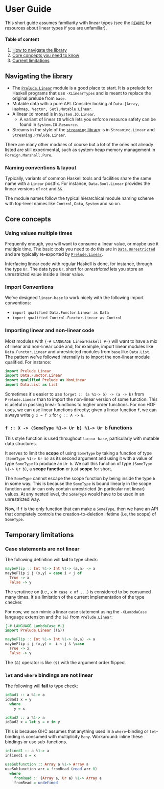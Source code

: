 # User Guide

This short guide assumes
familiarity with linear types (see the [`README`] for resources about linear types
if you are unfamiliar).

#### Table of content

  1. [How to navigate the library](#navigating-the-library)
  2. [Core concepts you need to know](#core-concepts)
  3. [Current limitations](#temporary-limitations)

## Navigating the library

 * The [`Prelude.Linear`] module is a good place to start. It is a prelude for
 Haskell programs that use `-XLinearTypes` and is meant to replace the original
 prelude from `base`.
 * Mutable data with a pure API.
   Consider looking at `Data.{Array, Hashmap, Vector, Set}.Mutable.Linear`.
 * A linear `IO` monad is in `System.IO.Linear`.
   * A variant of linear `IO` which lets you enforce resource safety
     can be found in `System.IO.Resource`.
 * Streams in the style of the [`streaming`
   library](https://hackage.haskell.org/package/streaming) is in
   `Streaming.Linear` and `Streaming.Prelude.Linear`.

There are many other modules of course but a lot of the ones not already listed
are still experimental, such as system-heap memory management in `Foreign.Marshall.Pure`.

### Naming conventions & layout

Typically, variants of common Haskell tools and facilities
share the same name with a `Linear` postfix. For instance,
`Data.Bool.Linear` provides the linear versions of `not`
and `&&`.

The module names follow the typical hierarchical module
naming scheme with top-level names like `Control`, `Data`, `System`
and so on.


## Core concepts

### Using values multiple times

Frequently enough, you will want to consume a linear value, or maybe
use it multiple time. The basic tools you need to do this are in
[`Data.Unrestricted`] and are typically re-exported by
[`Prelude.Linear`].

Interfacing linear code with regular Haskell is done, for instance, through the type `Ur`.
The data type `Ur`, short for _unrestricted_ lets you store an
unrestricted value inside a linear value.

### Import Conventions

We've designed `linear-base` to work nicely with the following import conventions:

- `import qualified Data.Functor.Linear as Data`
- `import qualified Control.Functor.Linear as Control`

### Importing linear and non-linear code

Most modules with `{-# LANGUAGE LinearHaskell #-}` will want to have a mix of
linear and non-linear code and, for example, import linear modules like
`Data.Functor.Linear` and unrestricted modules from `base` like `Data.List`.
The pattern we've followed internally is to import the non-linear module
qualified. For instance:

```haskell
import Prelude.Linear
import Data.Functor.Linear
import qualified Prelude as NonLinear
import Data.List as List
```

Sometimes it's easier to use `forget :: (a %1-> b) -> (a -> b)` from
`Prelude.Linear` than to import the non-linear version of some function.
This is useful in passing linear functions to higher order functions.
For non HOF uses, we can use linear functions directly; given a linear function
`f`, we can always write `g x = f x` for `g :: A -> B`.


### `f :: X -> (SomeType %1-> Ur b) %1-> Ur b` functions

This style function is used throughout `linear-base`, particularly
with mutable data structures.

It serves to limit the **scope** of using `SomeType` by taking
a function of type `(SomeType %1-> Ur b)`
as its second argument and using it with a value of type `SomeType` to
produce an `Ur b`. We call this function of type `(SomeType %1-> Ur b)`,
a **scope function** or just **scope** for short.

The `SomeType` cannot escape the scope function by being inside the type `b`
in some way. This is because the `SomeType` is bound linearly in the scope
function and `Ur` can only contain unrestricted (in particular not linear)
values. At any nested level, the `SomeType` would have to be used in an
unrestricted way.

Now, if `f` is the only function that can make a `SomeType`,
then we have an API that completely controls the creation-to-deletion
lifetime (i.e, the scope) of `SomeType`.


## Temporary limitations

### Case statements are not linear

The following definition will **fail** to type check:

```haskell
maybeFlip :: Int %1-> Int %1-> (a,a) -> a
maybeFlip i j (x,y) = case i < j of
  True -> x
  False -> y
```

The scrutinee on (i.e., `x` in `case x of ...`) is considered to be
consumed many times. It's a limitation of the current implementation
of the type checker.

For now, we can mimic a linear case statement using the
`-XLambdaCase` language extension and the `(&)` from `Prelude.Linear`:

```haskell
{-# LANGUAGE LambdaCase #-}
import Prelude.Linear ((&))

maybeFlip :: Int %1-> Int %1-> (a,a) -> a
maybeFlip i j (x,y) =  i < j & \case
  True -> x
  False -> y
```

The `(&)` operator is like `($)` with the argument order flipped.

### `let` and `where` bindings are not linear

The following will **fail** to type check:

```haskell
idBad1 :: a %1-> a
idBad1 x = y
  where
    y = x

idBad2 :: a %1-> a
idBad2 x = let y = x in y
```

This is because GHC assumes that anything used in a `where`-binding or
`let`-binding is consumed with multiplicity `Many`. Workaround: inline
these bindings or use sub-functions.

```haskell
inlined1 :: a %1-> a
inlined1 x = x

useSubfunction :: Array a %1-> Array a
useSubfunction arr = fromRead (read arr 0)
  where
    fromRead :: (Array a, Ur a) %1-> Array a
    fromRead = undefined
```

[`Data.Unrestricted`]: ../src/Data/Unrestricted/Linear.hs
[`Prelude.Linear`]: ../src/Prelude/Linear.hs
[`README`]: ../README.md
